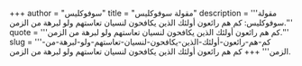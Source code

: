 +++
author = "سوفوكليس"
title = "مقولة سوفوكليس"
description = '''مقولة سوفوكليس: كم هم رائعون أولئك الذين يكافحون لنسيان تعاستهم ولو لبرهة من الزمن.'''
quote = '''كم هم رائعون أولئك الذين يكافحون لنسيان تعاستهم ولو لبرهة من الزمن.'''
slug = '''كم-هم-رائعون-أولئك-الذين-يكافحون-لنسيان-تعاستهم-ولو-لبرهة-من-الزمن'''
+++
كم هم رائعون أولئك الذين يكافحون لنسيان تعاستهم ولو لبرهة من الزمن.
